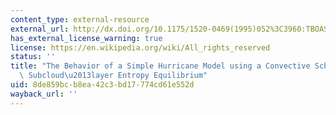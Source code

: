 ```yaml
---
content_type: external-resource
external_url: http://dx.doi.org/10.1175/1520-0469(1995)052%3C3960:TBOASH%3E2.0.CO;2
has_external_license_warning: true
license: https://en.wikipedia.org/wiki/All_rights_reserved
status: ''
title: "The Behavior of a Simple Hurricane Model using a Convective Scheme based on\
  \ Subcloud\u2013layer Entropy Equilibrium"
uid: 8de859bc-b8ea-42c3-bd17-774cd61e552d
wayback_url: ''
---
```

